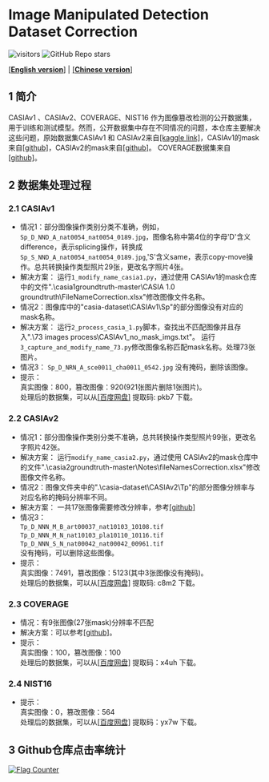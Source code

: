 # Image Manipulated Detection Dataset Correction 
![visitors](https://visitor-badge.laobi.icu/badge?page_id=YanLi8858.Image-Manipulation-Dataset)
 ![GitHub Repo stars](https://img.shields.io/github/stars/YanLi8858/Image-Manipulation-Dataset) 


[[**English version**]](./README.md) | [[**Chinese version**]](./README-zh.md)   

## 1 简介
CASIAv1 、CASIAv2、COVERAGE、NIST16 作为图像篡改检测的公开数据集，用于训练和测试模型。然而，公开数据集中存在不同情况的问题，本仓库主要解决这些问题，原始数据集CASIAv1 和 CASIAv2来自[[kaggle link]](https://www.kaggle.com/datasets/sophatvathana/casia-dataset?select=CASIA1)，CASIAv1的mask来自[[github]](https://github.com/CauchyComplete/casia1groundtruth)，CASIAv2的mask来自[[github]](https://github.com/CauchyComplete/casia2groundtruth)。
COVERAGE数据集来自[[github]](https://github.com/wenbihan/coverage)。


## 2 数据集处理过程

### 2.1 CASIAv1
- 情况1：部分图像操作类别分类不准确，例如，`Sp_D_NND_A_nat0054_nat0054_0189.jpg`，图像名称中第4位的字母'D'含义difference，表示splicing操作，转换成`Sp_S_NND_A_nat0054_nat0054_0189.jpg`,'S'含义same，表示copy-move操作。总共转换操作类型照片29张，更改名字照片4张。
- 解决方案：
运行`1_modify_name_casia1.py`，通过使用 CASIAv1的mask仓库中的文件".\casia1groundtruth-master\CASIA 1.0 groundtruth\FileNameCorrection.xlsx"修改图像文件名称。
- 情况2：图像库中的"casia-dataset\CASIAv1\Sp"的部分图像没有对应的mask名称。
- 解决方案：
运行`2_process_casia_1.py`脚本，查找出不匹配图像并且存入".\73 images process\CASIAv1_no_mask_imgs.txt"。
运行`3_capture_and_modify_name_73.py`修改图像名称匹配mask名称。处理73张图片。
- 情况3：
`Sp_D_NRN_A_sce0011_cha0011_0542.jpg` 没有掩码，删除该图像。
- 提示：<br>
真实图像：800，篡改图像：920(921张图片删除1张图片)。<br>
处理后的数据集，可以从[[百度网盘]](
https://pan.baidu.com/s/1iiIVKMuyNj75b8JFm8IQDA?pwd=pkb7 ) 提取码: pkb7 下载。


### 2.2 CASIAv2
- 情况1：部分图像操作类别分类不准确，总共转换操作类型照片99张，更改名字照片42张。
- 解决方案：
运行`modify_name_casia2.py`，通过使用 CASIAv2的mask仓库中的文件".\casia2groundtruth-master\Notes\fileNamesCorrection.xlsx"修改图像文件名称。
- 情况2：图像文件夹中的".\casia-dataset\CASIAv2\Tp"的部分图像分辨率与对应名称的掩码分辨率不同。
- 解决方案：
一共17张图像需要修改分辨率，参考[[github]](https://github.com/SunnyHaze/IML-Dataset-Corrections/blob/main/README-zh.md)
- 情况3：<br>
`Tp_D_NNN_M_B_art00037_nat10103_10108.tif`<br>
`Tp_D_NNN_M_N_nat10103_pla10110_10116.tif`<br>
`Tp_D_NNN_S_N_nat00042_nat00042_00961.tif`<br>没有掩码，可以删除这些图像。
- 提示：<br>
真实图像：7491，篡改图像：5123(其中3张图像没有掩码)。<br>
处理后的数据集，可以从[[百度网盘]]( https://pan.baidu.com/s/1xlGanuW49gQE3hKvDkhulQ?pwd=c8m2 ) 提取码: c8m2 下载。

### 2.3 COVERAGE 
- 情况：有9张图像(27张mask)分辨率不匹配
- 解决方案：可以参考[[github]](https://github.com/SunnyHaze/IML-Dataset-Corrections)。
- 提示：<br>
真实图像：100，篡改图像：100 <br>
处理后的数据集，可以从[[百度网盘]](https://pan.baidu.com/s/1QWdvqoHUe972jV-jBc_7zQ?pwd=x4uh) 提取码：x4uh 下载。
### 2.4 NIST16 
- 提示：<br>
真实图像：0，篡改图像：564 <br>
处理后的数据集，可以从[[百度网盘]](https://pan.baidu.com/s/1XMPZnnrO2lnyMhfvoGqdyA?pwd=yx7w ) 提取码：yx7w 下载。
## 3 Github仓库点击率统计
<a href="https://info.flagcounter.com/RSjh"><img src="https://s01.flagcounter.com/count2/RSjh/bg_FFFFFF/txt_000000/border_CCCCCC/columns_2/maxflags_10/viewers_0/labels_0/pageviews_0/flags_0/percent_0/" alt="Flag Counter" border="0"></a>
